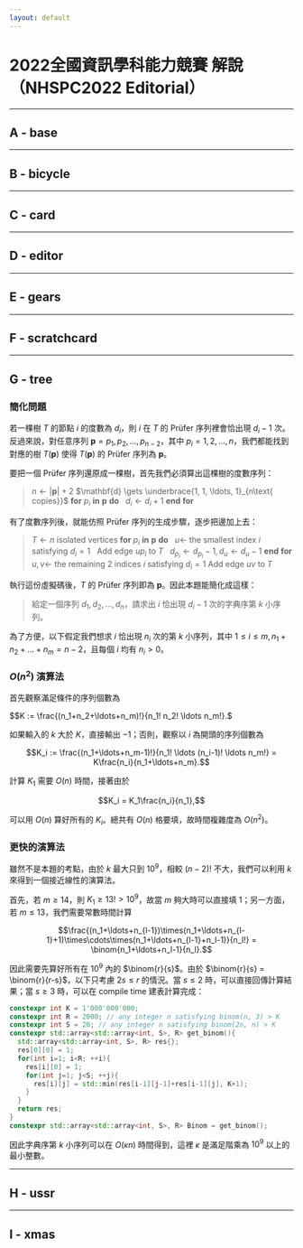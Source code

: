 ```yaml
---
layout: default
---
```


# 2022全國資訊學科能力競賽 解說（NHSPC2022 Editorial）

---

## A - base

---

## B - bicycle

---

## C - card

---

## D - editor

---

## E - gears

---

## F - scratchcard

---

## G - tree

### 簡化問題

若一棵樹 $T$ 的節點 $i$ 的度數為 $d_i$，則 $i$ 在 $T$ 的 Prüfer 序列裡會恰出現 $d_i-1$ 次。反過來說，對任意序列 $\mathbf{p} = p_1, p_2, \ldots, p_{n-2}$，其中 $p_i = 1, 2, \ldots, n$，我們都能找到對應的樹 $T(\mathbf{p})$ 使得 $T(\mathbf{p})$ 的 Prüfer 序列為 $\mathbf{p}$。

要把一個 Prüfer 序列還原成一棵樹，首先我們必須算出這棵樹的度數序列：

> $n \gets |\mathbf{p}|+2$
> $\mathbf{d} \gets \underbrace{1, 1, \ldots, 1}_{n\text{ copies}}$
> **for** $p_i$ **in** $\mathbf{p}$ **do**
> &nbsp;&nbsp;$d_i \gets d_i+1$
> **end** **for**

有了度數序列後，就能仿照 Prüfer 序列的生成步驟，逐步把邊加上去：

> $T \gets n$ isolated vertices
> **for** $p_i$ **in** $\mathbf{p}$ **do**
> &nbsp;&nbsp;$u \gets$ the smallest index $i$ satisfying $d_i = 1$
> &nbsp;&nbsp;Add edge $up_i$ to $T$
> &nbsp;&nbsp;$d_{p_i} \gets d_{p_i}-1, d_u \gets d_u-1$
> **end** **for**
> $u, v \gets$ the remaining $2$ indices $i$ satisfying $d_i = 1$
> Add edge $uv$ to $T$

執行這份虛擬碼後，$T$ 的 Prüfer 序列即為 $\mathbf{p}$。因此本題能簡化成這樣：

> 給定一個序列 $d_1, d_2, \ldots, d_n$，請求出 $i$ 恰出現 $d_i-1$ 次的字典序第 $k$ 小序列。

為了方便，以下假定我們想求 $i$ 恰出現 $n_i$ 次的第 $k$ 小序列，其中 $1 \le i \le m, n_1+n_2+\ldots+n_m = n-2$，且每個 $i$ 均有 $n_i > 0$。

### $O(n^2)$ 演算法

首先觀察滿足條件的序列個數為

$$K := \frac{(n_1+n_2+\ldots+n_m)!}{n_1! n_2! \ldots n_m!}.$

如果輸入的 $k$ 大於 $K$，直接輸出 $-1$；否則，觀察以 $i$ 為開頭的序列個數為

$$K_i := \frac{(n_1+\ldots+n_m-1)!}{n_1! \ldots (n_i-1)! \ldots n_m!} = K\frac{n_i}{n_1+\ldots+n_m}.$$

計算 $K_1$ 需要 $O(n)$ 時間，接著由於

$$K_i = K_1\frac{n_i}{n_1},$$

可以用 $O(n)$ 算好所有的 $K_i$。總共有 $O(n)$ 格要填，故時間複雜度為 $O(n^2)$。

### 更快的演算法

雖然不是本題的考點，由於 $k$ 最大只到 $10^9$，相較 $(n-2)!$ 不大，我們可以利用 $k$ 來得到一個接近線性的演算法。

首先，若 $m \ge 14$，則 $K_1 \ge 13! > 10^9$，故當 $m$ 夠大時可以直接填 $1$；另一方面，若 $m \le 13$，我們需要常數時間計算

$$\frac{(n_1+\ldots+n_{l-1})\times(n_1+\ldots+n_{l-1}+1)\times\cdots\times(n_1+\ldots+n_{l-1}+n_l-1)}{n_l!} = \binom{n_1+\ldots+n_l-1}{n_l}.$$

因此需要先算好所有在 $10^9$ 內的 $\binom{r}{s}$。由於 $\binom{r}{s} = \binom{r}{r-s}$，以下只考慮 $2s \le r$ 的情況。當 $s \le 2$ 時，可以直接回傳計算結果；當 $s \ge 3$ 時，可以在 compile time 建表計算完成：

```cpp
constexpr int K = 1'000'000'000;
constexpr int R = 2000; // any integer n satisfying binom(n, 3) > K
constexpr int S = 20; // any integer n satisfying binom(2n, n) > K
constexpr std::array<std::array<int, S>, R> get_binom(){
  std::array<std::array<int, S>, R> res{};
  res[0][0] = 1;
  for(int i=1; i<R; ++i){
    res[i][0] = 1;
    for(int j=1; j<S; ++j){
      res[i][j] = std::min(res[i-1][j-1]+res[i-1][j], K+1);
    }
  }
  return res;
}
constexpr std::array<std::array<int, S>, R> Binom = get_binom();
```

因此字典序第 $k$ 小序列可以在 $O(\kappa n)$ 時間得到，這裡 $\kappa$ 是滿足階乘為 $10^9$ 以上的最小整數。

---

## H - ussr

---

## I - xmas
